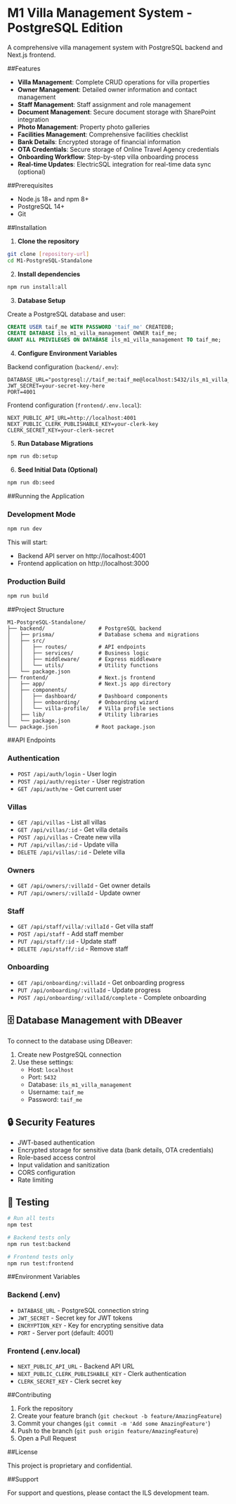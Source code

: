# M1 Villa Management System - PostgreSQL Edition

A comprehensive villa management system with PostgreSQL backend and Next.js frontend.

##Features

- **Villa Management**: Complete CRUD operations for villa properties
- **Owner Management**: Detailed owner information and contact management
- **Staff Management**: Staff assignment and role management
- **Document Management**: Secure document storage with SharePoint integration
- **Photo Management**: Property photo galleries
- **Facilities Management**: Comprehensive facilities checklist
- **Bank Details**: Encrypted storage of financial information
- **OTA Credentials**: Secure storage of Online Travel Agency credentials
- **Onboarding Workflow**: Step-by-step villa onboarding process
- **Real-time Updates**: ElectricSQL integration for real-time data sync (optional)

##Prerequisites

- Node.js 18+ and npm 8+
- PostgreSQL 14+
- Git

##Installation

1. **Clone the repository**
```bash
git clone [repository-url]
cd M1-PostgreSQL-Standalone
```

2. **Install dependencies**
```bash
npm run install:all
```

3. **Database Setup**

Create a PostgreSQL database and user:
```sql
CREATE USER taif_me WITH PASSWORD 'taif_me' CREATEDB;
CREATE DATABASE ils_m1_villa_management OWNER taif_me;
GRANT ALL PRIVILEGES ON DATABASE ils_m1_villa_management TO taif_me;
```

4. **Configure Environment Variables**

Backend configuration (`backend/.env`):
```env
DATABASE_URL="postgresql://taif_me:taif_me@localhost:5432/ils_m1_villa_management"
JWT_SECRET=your-secret-key-here
PORT=4001
```

Frontend configuration (`frontend/.env.local`):
```env
NEXT_PUBLIC_API_URL=http://localhost:4001
NEXT_PUBLIC_CLERK_PUBLISHABLE_KEY=your-clerk-key
CLERK_SECRET_KEY=your-clerk-secret
```

5. **Run Database Migrations**
```bash
npm run db:setup
```

6. **Seed Initial Data (Optional)**
```bash
npm run db:seed
```

##Running the Application

### Development Mode
```bash
npm run dev
```

This will start:
- Backend API server on http://localhost:4001
- Frontend application on http://localhost:3000

### Production Build
```bash
npm run build
```

##Project Structure

```
M1-PostgreSQL-Standalone/
├── backend/                 # PostgreSQL backend
│   ├── prisma/              # Database schema and migrations
│   ├── src/
│   │   ├── routes/          # API endpoints
│   │   ├── services/        # Business logic
│   │   ├── middleware/      # Express middleware
│   │   └── utils/           # Utility functions
│   └── package.json
├── frontend/                # Next.js frontend
│   ├── app/                 # Next.js app directory
│   ├── components/
│   │   ├── dashboard/       # Dashboard components
│   │   ├── onboarding/      # Onboarding wizard
│   │   └── villa-profile/   # Villa profile sections
│   ├── lib/                 # Utility libraries
│   └── package.json
└── package.json            # Root package.json

```

##API Endpoints

### Authentication
- `POST /api/auth/login` - User login
- `POST /api/auth/register` - User registration
- `GET /api/auth/me` - Get current user

### Villas
- `GET /api/villas` - List all villas
- `GET /api/villas/:id` - Get villa details
- `POST /api/villas` - Create new villa
- `PUT /api/villas/:id` - Update villa
- `DELETE /api/villas/:id` - Delete villa

### Owners
- `GET /api/owners/:villaId` - Get owner details
- `PUT /api/owners/:villaId` - Update owner

### Staff
- `GET /api/staff/villa/:villaId` - Get villa staff
- `POST /api/staff` - Add staff member
- `PUT /api/staff/:id` - Update staff
- `DELETE /api/staff/:id` - Remove staff

### Onboarding
- `GET /api/onboarding/:villaId` - Get onboarding progress
- `PUT /api/onboarding/:villaId` - Update progress
- `POST /api/onboarding/:villaId/complete` - Complete onboarding

## 🗄️ Database Management with DBeaver

To connect to the database using DBeaver:

1. Create new PostgreSQL connection
2. Use these settings:
   - Host: `localhost`
   - Port: `5432`
   - Database: `ils_m1_villa_management`
   - Username: `taif_me`
   - Password: `taif_me`

## 🔒 Security Features

- JWT-based authentication
- Encrypted storage for sensitive data (bank details, OTA credentials)
- Role-based access control
- Input validation and sanitization
- CORS configuration
- Rate limiting

## 🧪 Testing

```bash
# Run all tests
npm test

# Backend tests only
npm run test:backend

# Frontend tests only
npm run test:frontend
```

##Environment Variables

### Backend (.env)
- `DATABASE_URL` - PostgreSQL connection string
- `JWT_SECRET` - Secret key for JWT tokens
- `ENCRYPTION_KEY` - Key for encrypting sensitive data
- `PORT` - Server port (default: 4001)

### Frontend (.env.local)
- `NEXT_PUBLIC_API_URL` - Backend API URL
- `NEXT_PUBLIC_CLERK_PUBLISHABLE_KEY` - Clerk authentication
- `CLERK_SECRET_KEY` - Clerk secret key

##Contributing

1. Fork the repository
2. Create your feature branch (`git checkout -b feature/AmazingFeature`)
3. Commit your changes (`git commit -m 'Add some AmazingFeature'`)
4. Push to the branch (`git push origin feature/AmazingFeature`)
5. Open a Pull Request

##License

This project is proprietary and confidential.

##Support

For support and questions, please contact the ILS development team.
